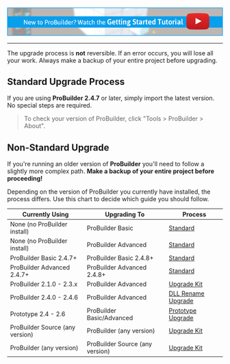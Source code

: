 [![PB Getting Started Vid Link](../images/VidLink_GettingStarted_Slim.png)](https://youtu.be/Ta3HkV_qHTc)

---

<div class="alert-box warning">
The upgrade process is <b>not</b> reversible. If an error occurs, you will lose all your work. Always make a backup of your entire project before upgrading.
</div>

## Standard Upgrade Process

If you are using **ProBuilder 2.4.7** or later, simply import the latest version. No special steps are required.

> To check your version of ProBuilder, click "Tools > ProBuilder > About".

## Non-Standard Upgrade

If you're running an older version of **ProBuilder** you'll need to follow a slightly more complex path.  **Make a backup of your entire project before proceeding!**

Depending on the version of ProBuilder you currently have installed, the process differs.  Use this chart to decide which guide you should follow.

| Currently Using | Upgrading To | Process |
| - | - | - |
| None (no ProBuilder install) | ProBuilder Basic | [Standard](standard.md) |
| None (no ProBuilder install) | ProBuilder Advanced | [Standard](standard.md) |
| ProBuilder Basic 2.4.7+ | ProBuilder Basic 2.4.8+ | [Standard](standard.md) |
| ProBuilder Advanced 2.4.7+ | ProBuilder Advanced 2.4.8+ | [Standard](standard.md) |
| ProBuilder 2.1.0 - 2.3.x | ProBuilder Advanced | [Upgrade Kit](upgrade-kit.md) |
| ProBuilder 2.4.0 - 2.4.6 | ProBuilder Advanced | [DLL Rename Upgrade](dllrename.md) |
| Prototype 2.4 - 2.6 | ProBuilder Basic/Advanced | [Prototype Upgrade](prototype.md) |
| ProBuilder Source (any version) | ProBuilder (any version) | [Upgrade Kit](upgrade-kit.md) |
| ProBuilder (any version) | ProBuilder Source (any version) | [Upgrade Kit](upgrade-kit.md) |
